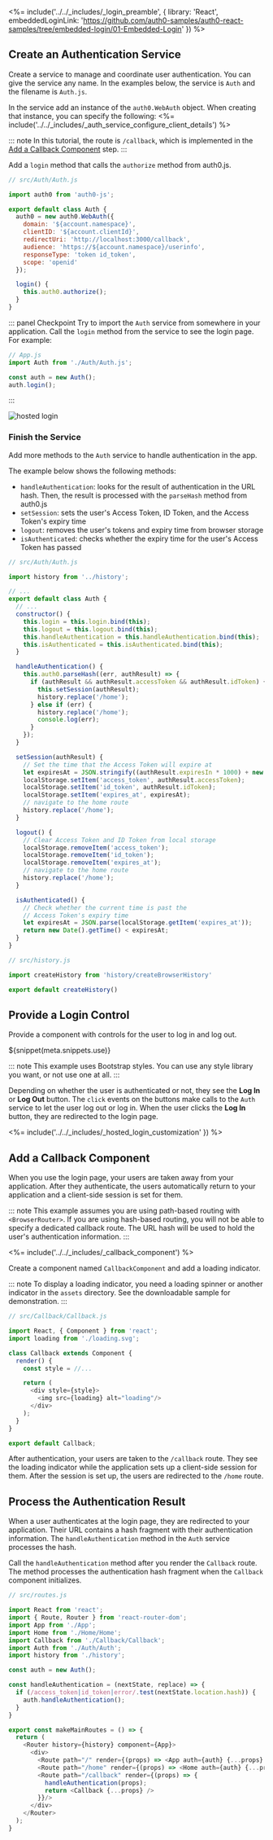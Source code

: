 <%= include('../../_includes/_login_preamble', { library: 'React', embeddedLoginLink: 'https://github.com/auth0-samples/auth0-react-samples/tree/embedded-login/01-Embedded-Login' }) %>

## Create an Authentication Service

Create a service to manage and coordinate user authentication. You can give the service any name. In the examples below, the service is  `Auth` and the filename is `Auth.js`.

In the service add an instance of the `auth0.WebAuth` object. When creating that instance, you can specify the following:
<%= include('../../_includes/_auth_service_configure_client_details') %>

::: note
In this tutorial, the route is `/callback`, which is implemented in the [Add a Callback Component](#add-a-callback-component) step. 
:::

Add a `login` method that calls the `authorize` method from auth0.js.

```js
// src/Auth/Auth.js

import auth0 from 'auth0-js';

export default class Auth {
  auth0 = new auth0.WebAuth({
    domain: '${account.namespace}',
    clientID: '${account.clientId}',
    redirectUri: 'http://localhost:3000/callback',
    audience: 'https://${account.namespace}/userinfo',
    responseType: 'token id_token',
    scope: 'openid'
  });

  login() {
    this.auth0.authorize();
  }
}
```

::: panel Checkpoint
Try to import the `Auth` service from somewhere in your application. Call the `login` method from the service to see the login page.
For example:

```js
// App.js
import Auth from './Auth/Auth.js';

const auth = new Auth();
auth.login();
```

:::

![hosted login](/media/articles/web/hosted-login.png)

### Finish the Service

Add more methods to the `Auth` service to handle authentication in the app.

The example below shows the following methods:
* `handleAuthentication`: looks for the result of authentication in the URL hash. Then, the result is processed with the `parseHash` method from auth0.js
* `setSession`: sets the user's Access Token, ID Token, and the Access Token's expiry time 
* `logout`: removes the user's tokens and expiry time from browser storage
* `isAuthenticated`: checks whether the expiry time for the user's Access Token has passed

```js
// src/Auth/Auth.js

import history from '../history';

// ...
export default class Auth {
  // ...
  constructor() {
    this.login = this.login.bind(this);
    this.logout = this.logout.bind(this);
    this.handleAuthentication = this.handleAuthentication.bind(this);
    this.isAuthenticated = this.isAuthenticated.bind(this);
  }

  handleAuthentication() {
    this.auth0.parseHash((err, authResult) => {
      if (authResult && authResult.accessToken && authResult.idToken) {
        this.setSession(authResult);
        history.replace('/home');
      } else if (err) {
        history.replace('/home');
        console.log(err);
      }
    });
  }

  setSession(authResult) {
    // Set the time that the Access Token will expire at
    let expiresAt = JSON.stringify((authResult.expiresIn * 1000) + new Date().getTime());
    localStorage.setItem('access_token', authResult.accessToken);
    localStorage.setItem('id_token', authResult.idToken);
    localStorage.setItem('expires_at', expiresAt);
    // navigate to the home route
    history.replace('/home');
  }

  logout() {
    // Clear Access Token and ID Token from local storage
    localStorage.removeItem('access_token');
    localStorage.removeItem('id_token');
    localStorage.removeItem('expires_at');
    // navigate to the home route
    history.replace('/home');
  }

  isAuthenticated() {
    // Check whether the current time is past the 
    // Access Token's expiry time
    let expiresAt = JSON.parse(localStorage.getItem('expires_at'));
    return new Date().getTime() < expiresAt;
  }
}
```

```js
// src/history.js

import createHistory from 'history/createBrowserHistory'

export default createHistory()
```

## Provide a Login Control

Provide a component with controls for the user to log in and log out.

${snippet(meta.snippets.use)}

::: note
This example uses Bootstrap styles. You can use any style library you want, or not use one at all.
:::

Depending on whether the user is authenticated or not, they see the **Log In** or **Log Out** button. The `click` events on the buttons make calls to the `Auth` service to let the user log out or log in. When the user clicks the **Log In** button, they are redirected to the login page. 

<%= include('../../_includes/_hosted_login_customization' }) %>

## Add a Callback Component

When you use the login page, your users are taken away from your application. After they authenticate, the users automatically return to your application and a client-side session is set for them. 

::: note
This example assumes you are using path-based routing with `<BrowserRouter>`. If you are using hash-based routing, you will not be able to specify a dedicated callback route. The URL hash will be used to hold the user's authentication information.
:::

<%= include('../../_includes/_callback_component') %>

Create a component named `CallbackComponent` and add a loading indicator.

::: note
To display a loading indicator, you need a loading spinner or another indicator in the `assets` directory. See the downloadable sample for demonstration. 
:::

```js
// src/Callback/Callback.js

import React, { Component } from 'react';
import loading from './loading.svg';

class Callback extends Component {
  render() {
    const style = //...

    return (
      <div style={style}>
        <img src={loading} alt="loading"/>
      </div>
    );
  }
}

export default Callback;
```

After authentication, your users are taken to the `/callback` route. They see the loading indicator while the application sets up a client-side session for them. After the session is set up, the users are redirected to the `/home` route.

## Process the Authentication Result

When a user authenticates at the login page, they are redirected to your application. Their URL contains a hash fragment with their authentication information. The `handleAuthentication` method in the `Auth` service processes the hash. 

Call the `handleAuthentication` method after you render the `Callback` route. The method processes the authentication hash fragment when the `Callback` component initializes.

```js
// src/routes.js

import React from 'react';
import { Route, Router } from 'react-router-dom';
import App from './App';
import Home from './Home/Home';
import Callback from './Callback/Callback';
import Auth from './Auth/Auth';
import history from './history';

const auth = new Auth();

const handleAuthentication = (nextState, replace) => {
  if (/access_token|id_token|error/.test(nextState.location.hash)) {
    auth.handleAuthentication();
  }
}

export const makeMainRoutes = () => {
  return (
    <Router history={history} component={App}>
      <div>
        <Route path="/" render={(props) => <App auth={auth} {...props} />} />
        <Route path="/home" render={(props) => <Home auth={auth} {...props} />} />
        <Route path="/callback" render={(props) => {
          handleAuthentication(props);
          return <Callback {...props} /> 
        }}/>
      </div>
    </Router>
  );
}
```
